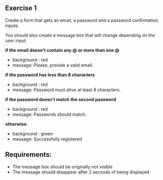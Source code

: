 ## Exercise 1

Create a form that gets an email, a password and a password confirmation inputs.

You should also create a message box that will change depending on the user input.

**if the email doesn't contain any @ or more than one @**

- background : red
- message: Please, provide a valid email.

**if the password has less than 8 characters**

- background : red
- message: Password must ahve at least 8 characters.

**if the password doesn't match the second password**

- background : red
- message: Passwords should match.

**otherwise**:

- background : green
- message: Successfully registered

## Requirements:

- The message box should be originally not visible
- The message should disappear after 2 seconds of being displayed